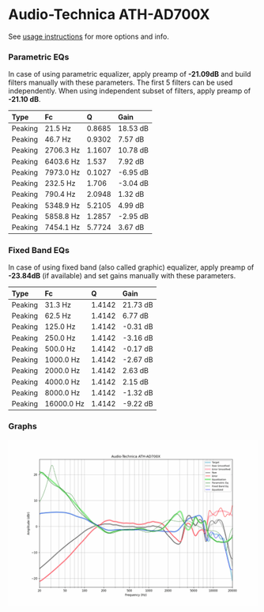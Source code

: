# Audio-Technica ATH-AD700X
See [usage instructions](https://github.com/jaakkopasanen/AutoEq#usage) for more options and info.

### Parametric EQs
In case of using parametric equalizer, apply preamp of **-21.09dB** and build filters manually
with these parameters. The first 5 filters can be used independently.
When using independent subset of filters, apply preamp of **-21.10 dB**.

| Type    | Fc        |      Q | Gain     |
|:--------|:----------|:-------|:---------|
| Peaking | 21.5 Hz   | 0.8685 | 18.53 dB |
| Peaking | 46.7 Hz   | 0.9302 | 7.57 dB  |
| Peaking | 2706.3 Hz | 1.1607 | 10.78 dB |
| Peaking | 6403.6 Hz | 1.537  | 7.92 dB  |
| Peaking | 7973.0 Hz | 0.1027 | -6.95 dB |
| Peaking | 232.5 Hz  | 1.706  | -3.04 dB |
| Peaking | 790.4 Hz  | 2.0948 | 1.32 dB  |
| Peaking | 5348.9 Hz | 5.2105 | 4.99 dB  |
| Peaking | 5858.8 Hz | 1.2857 | -2.95 dB |
| Peaking | 7454.1 Hz | 5.7724 | 3.67 dB  |

### Fixed Band EQs
In case of using fixed band (also called graphic) equalizer, apply preamp of **-23.84dB**
(if available) and set gains manually with these parameters.

| Type    | Fc         |      Q | Gain     |
|:--------|:-----------|:-------|:---------|
| Peaking | 31.3 Hz    | 1.4142 | 21.73 dB |
| Peaking | 62.5 Hz    | 1.4142 | 6.77 dB  |
| Peaking | 125.0 Hz   | 1.4142 | -0.31 dB |
| Peaking | 250.0 Hz   | 1.4142 | -3.16 dB |
| Peaking | 500.0 Hz   | 1.4142 | -0.17 dB |
| Peaking | 1000.0 Hz  | 1.4142 | -2.67 dB |
| Peaking | 2000.0 Hz  | 1.4142 | 2.63 dB  |
| Peaking | 4000.0 Hz  | 1.4142 | 2.15 dB  |
| Peaking | 8000.0 Hz  | 1.4142 | -1.32 dB |
| Peaking | 16000.0 Hz | 1.4142 | -9.22 dB |

### Graphs
![](./Audio-Technica%20ATH-AD700X.png)